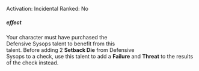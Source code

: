 Activation: Incidental
Ranked: No
##### effect
Your character must have purchased the  
Defensive Sysops talent to benefit from this  
talent. Before adding 2 **Setback Die** from Defensive  
Sysops to a check, use this talent to add a **Failure**
and **Threat** to the results of the check instead.